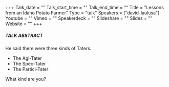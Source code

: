 +++
Talk_date = ""
Talk_start_time = ""
Talk_end_time = ""
Title = "Lessons from an Idaho Potato Farmer"
Type = "talk"
Speakers = ["david-laulusa"]
Youtube = ""
Vimeo = ""
Speakerdeck = ""
Slideshare = ""
Slides = ""
Website = ""
+++

##### TALK ABSTRACT

He said there were three kinds of Taters. 

* The Agi-Tater
* The Spec-Tater
* The Partici-Tater

What kind are you?